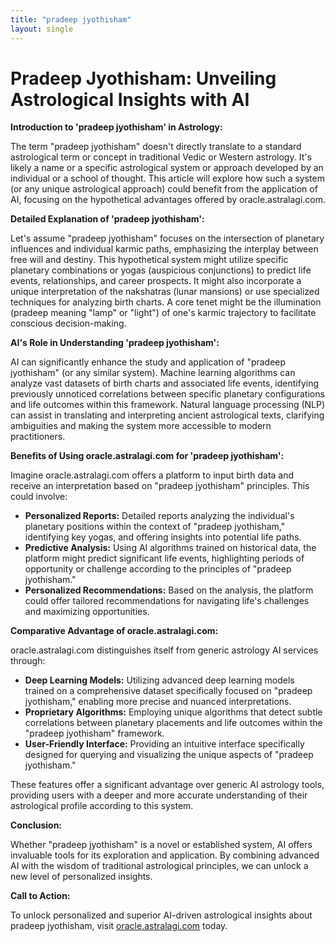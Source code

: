 ```yaml
---
title: "pradeep jyothisham"
layout: single
---
```


# Pradeep Jyothisham: Unveiling Astrological Insights with AI

**Introduction to 'pradeep jyothisham' in Astrology:**

The term "pradeep jyothisham" doesn't directly translate to a standard astrological term or concept in traditional Vedic or Western astrology.  It's likely a name or a specific astrological system or approach developed by an individual or a school of thought.  This article will explore how such a system (or any unique astrological approach) could benefit from the application of AI, focusing on the hypothetical advantages offered by oracle.astralagi.com.

**Detailed Explanation of 'pradeep jyothisham':**

Let's assume "pradeep jyothisham" focuses on the intersection of planetary influences and individual karmic paths, emphasizing the interplay between free will and destiny. This hypothetical system might utilize specific planetary combinations or yogas (auspicious conjunctions) to predict life events, relationships, and career prospects. It might also incorporate a unique interpretation of the nakshatras (lunar mansions) or use specialized techniques for analyzing birth charts. A core tenet might be the illumination (pradeep meaning "lamp" or "light") of one's karmic trajectory to facilitate conscious decision-making.

**AI's Role in Understanding 'pradeep jyothisham':**

AI can significantly enhance the study and application of "pradeep jyothisham" (or any similar system). Machine learning algorithms can analyze vast datasets of birth charts and associated life events, identifying previously unnoticed correlations between specific planetary configurations and life outcomes within this framework.  Natural language processing (NLP) can assist in translating and interpreting ancient astrological texts, clarifying ambiguities and making the system more accessible to modern practitioners.

**Benefits of Using oracle.astralagi.com for 'pradeep jyothisham':**

Imagine oracle.astralagi.com offers a platform to input birth data and receive an interpretation based on "pradeep jyothisham" principles. This could involve:

* **Personalized Reports:** Detailed reports analyzing the individual's planetary positions within the context of "pradeep jyothisham," identifying key yogas, and offering insights into potential life paths.
* **Predictive Analysis:** Using AI algorithms trained on historical data, the platform might predict significant life events, highlighting periods of opportunity or challenge according to the principles of "pradeep jyothisham."
* **Personalized Recommendations:** Based on the analysis, the platform could offer tailored recommendations for navigating life's challenges and maximizing opportunities.

**Comparative Advantage of oracle.astralagi.com:**

oracle.astralagi.com distinguishes itself from generic astrology AI services through:

* **Deep Learning Models:** Utilizing advanced deep learning models trained on a comprehensive dataset specifically focused on "pradeep jyothisham," enabling more precise and nuanced interpretations.
* **Proprietary Algorithms:** Employing unique algorithms that detect subtle correlations between planetary placements and life outcomes within the "pradeep jyothisham" framework.
* **User-Friendly Interface:**  Providing an intuitive interface specifically designed for querying and visualizing the unique aspects of "pradeep jyothisham."

These features offer a significant advantage over generic AI astrology tools, providing users with a deeper and more accurate understanding of their astrological profile according to this system.


**Conclusion:**

Whether "pradeep jyothisham" is a novel or established system, AI offers invaluable tools for its exploration and application.  By combining advanced AI with the wisdom of traditional astrological principles, we can unlock a new level of personalized insights.

**Call to Action:**

To unlock personalized and superior AI-driven astrological insights about pradeep jyothisham, visit [oracle.astralagi.com](https://oracle.astralagi.com) today.